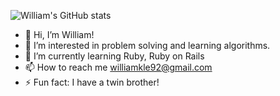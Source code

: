 ![William's GitHub stats](https://github-readme-stats.vercel.app/api?username=williamle92&show_icons=true&theme=dracula&count_private=true&hide=stars)

- 👋 Hi, I’m William!
- 🔭 I’m interested in problem solving and learning algorithms.
- 🌱 I’m currently learning Ruby, Ruby on Rails
- 📫 How to reach me williamkle92@gmail.com
- ⚡ Fun fact: I have a twin brother!

<!---
williamle92/williamle92 is a ✨ special ✨ repository because its `README.md` (this file) appears on your GitHub profile.
You can click the Preview link to take a look at your changes.
--->
